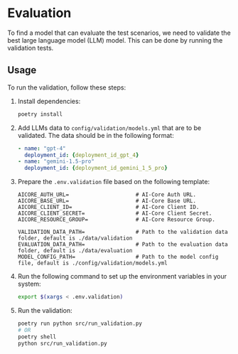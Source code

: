 # Evaluation

To find a model that can evaluate the test scenarios, we need to validate the best large language model (LLM) model. This can be done by running the validation tests.

## Usage

To run the validation, follow these steps:

1. Install dependencies:

    ```bash
    poetry install
    ```

2. Add LLMs data to `config/validation/models.yml` that are to be validated. The data should be in the following format:

   ```yaml
   - name: "gpt-4"
     deployment_id: {deployment_id_gpt_4}
   - name: "gemini-1.5-pro"
     deployment_id: {deployment_id_gemini_1_5_pro}
    ```

3. Prepare the `.env.validation` file based on the following template:

    ```
   AICORE_AUTH_URL=                     # AI-Core Auth URL.
   AICORE_BASE_URL=                     # AI-Core Base URL.
   AICORE_CLIENT_ID=                    # AI-Core Client ID.
   AICORE_CLIENT_SECRET=                # AI-Core Client Secret.
   AICORE_RESOURCE_GROUP=               # AI-Core Resource Group.
   
   VALIDATION_DATA_PATH=                # Path to the validation data folder, default is ./data/validation
   EVALUATION_DATA_PATH=                # Path to the evaluation data folder, default is ./data/evaluation
   MODEL_CONFIG_PATH=                   # Path to the model config file, default is ./config/validation/models.yml
    ```

3. Run the following command to set up the environment variables in your system:

    ```bash
    export $(xargs < .env.validation)
    ```

4. Run the validation:

    ```bash
   poetry run python src/run_validation.py
   # OR
   poetry shell
   python src/run_validation.py
    ```
